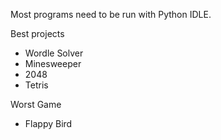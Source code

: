 Most programs need to be run with Python IDLE.

Best projects
- Wordle Solver
- Minesweeper
- 2048
- Tetris

Worst Game
- Flappy Bird
